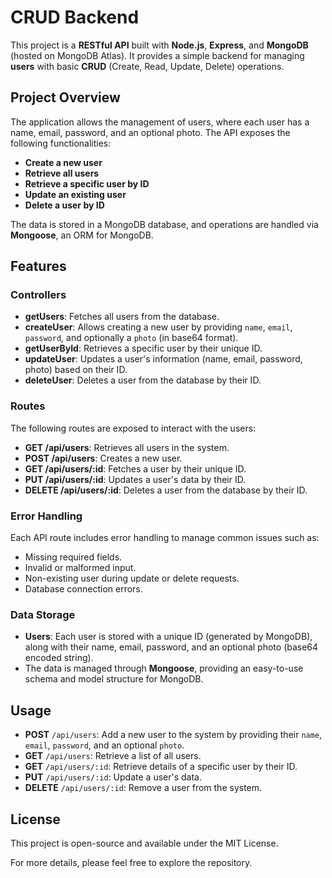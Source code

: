 # CRUD Backend

This project is a **RESTful API** built with **Node.js**, **Express**, and **MongoDB** (hosted on MongoDB Atlas). It provides a simple backend for managing **users** with basic **CRUD** (Create, Read, Update, Delete) operations.

## Project Overview

The application allows the management of users, where each user has a name, email, password, and an optional photo. The API exposes the following functionalities:

- **Create a new user**
- **Retrieve all users**
- **Retrieve a specific user by ID**
- **Update an existing user**
- **Delete a user by ID**

The data is stored in a MongoDB database, and operations are handled via **Mongoose**, an ORM for MongoDB.

## Features

### Controllers

- **getUsers**: Fetches all users from the database.
- **createUser**: Allows creating a new user by providing `name`, `email`, `password`, and optionally a `photo` (in base64 format).
- **getUserById**: Retrieves a specific user by their unique ID.
- **updateUser**: Updates a user's information (name, email, password, photo) based on their ID.
- **deleteUser**: Deletes a user from the database by their ID.

### Routes

The following routes are exposed to interact with the users:

- **GET /api/users**: Retrieves all users in the system.
- **POST /api/users**: Creates a new user.
- **GET /api/users/:id**: Fetches a user by their unique ID.
- **PUT /api/users/:id**: Updates a user's data by their ID.
- **DELETE /api/users/:id**: Deletes a user from the database by their ID.

### Error Handling

Each API route includes error handling to manage common issues such as:

- Missing required fields.
- Invalid or malformed input.
- Non-existing user during update or delete requests.
- Database connection errors.

### Data Storage

- **Users**: Each user is stored with a unique ID (generated by MongoDB), along with their name, email, password, and an optional photo (base64 encoded string).
- The data is managed through **Mongoose**, providing an easy-to-use schema and model structure for MongoDB.

## Usage

- **POST** `/api/users`: Add a new user to the system by providing their `name`, `email`, `password`, and an optional `photo`.
- **GET** `/api/users`: Retrieve a list of all users.
- **GET** `/api/users/:id`: Retrieve details of a specific user by their ID.
- **PUT** `/api/users/:id`: Update a user's data.
- **DELETE** `/api/users/:id`: Remove a user from the system.

## License

This project is open-source and available under the MIT License.

For more details, please feel free to explore the repository.
